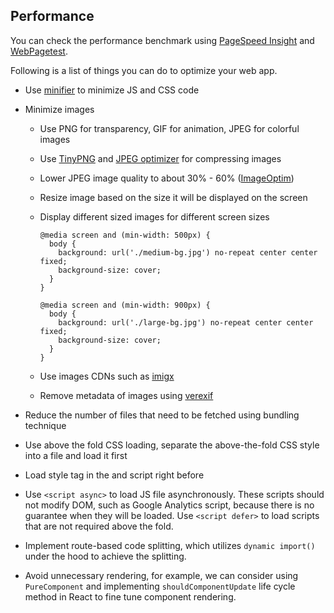 ## Performance

You can check the performance benchmark using [PageSpeed Insight](https://developers.google.com/speed/pagespeed/insights/) and [WebPagetest](https://www.webpagetest.org/).

Following is a list of things you can do to optimize your web app.

- Use [minifier](https://www.minifier.org/) to minimize JS and CSS code

- Minimize images
  - Use PNG for transparency, GIF for animation, JPEG for colorful images
  - Use [TinyPNG](https://tinypng.com/) and [JPEG optimizer](http://jpeg-optimizer.com/) for compressing images
  - Lower JPEG image quality to about 30% - 60% ([ImageOptim](https://imageoptim.com/))
  - Resize image based on the size it will be displayed on the screen
  - Display different sized images for different screen sizes

    ```
    @media screen and (min-width: 500px) {
      body {
        background: url('./medium-bg.jpg') no-repeat center center fixed;
        background-size: cover;
      }
    }

    @media screen and (min-width: 900px) {
      body {
        background: url('./large-bg.jpg') no-repeat center center fixed;
        background-size: cover;
      }
    }
    ```

  - Use images CDNs such as [imigx](https://www.imgix.com/)
  - Remove metadata of images using [verexif](http://www.verexif.com/)

- Reduce the number of files that need to be fetched using bundling technique

- Use above the fold CSS loading, separate the above-the-fold CSS style into a file and load it first

- Load style tag in the <head> and script right before </body>

- Use `<script async>` to load JS file asynchronously. These scripts should not modify DOM, such as Google Analytics script, because there is no guarantee when they will be loaded. Use `<script defer>` to load scripts that are not required above the fold.

- Implement route-based code splitting, which utilizes `dynamic import()` under the hood to achieve the splitting.

- Avoid unnecessary rendering, for example, we can consider using `PureComponent` and implementing `shouldComponentUpdate` life cycle method in React to fine tune component rendering.
